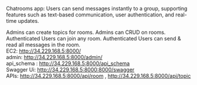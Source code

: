 Chatrooms app: Users can send messages instantly to a group, supporting features such as text-based communication, user authentication, and real-time updates.

Admins can create topics for rooms.
Admins can CRUD on rooms.
Authenticated Users can join any room.
Authenticated Users can send & read all messages in the room.        
EC2: http://34.229.168.5:8000/  
admin: http://34.229.168.5:8000/admin/         
api_schema : http://34.229.168.5:8000/api_schema           
Swagger Ui: http://34.229.168.5:8000:8000/swagger         
APIs:
http://34.229.168.5:8000/api/room ,
http://34.229.168.5:8000/api/topic
